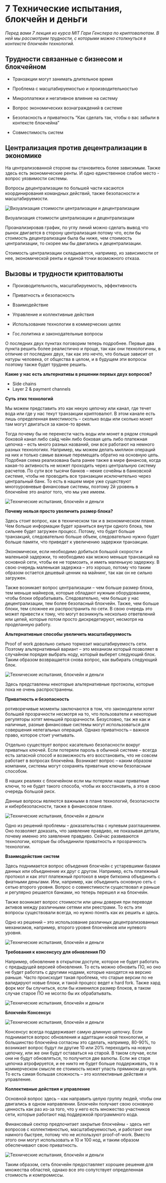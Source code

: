 # 7 Технические испытания, блокчейн и деньги

_Перед вами 7 лекция из курса MIT Гари Генслера по криптовалютам. В ней мы рассмотрим трудности, с которыми можно столкнуться в контексте блокчейн технологий._

## Трудности связанные с бизнесом и блокчейном

- Транзакции могут занимать длительное время
- Проблема с масштабируемостью и производительностью  
    
- Микроплатежи и негативное влияние на систему  
    
- Вопрос экономических вознаграждений в системе  
    
- Безопасность и приватность “Как сделать так, чтобы о вас забыли в контексте блокчейна”  
    
- Совместимость систем  
    

## Централизация против децентрализации в экономике

На централизованной стороне вы становитесь более зависимым. Также здесь есть экономические ренты. И одно единственное слабое место - вопрос уязвимости системы.

Вопросы децентрализации по большей части касаются координирования командных действий, также безопасности и масштабируемости.

![Визуализация стоимости централизации и децентрализации](https://leonardo.osnova.io/dea0cf25-419c-50e7-bd66-211837d135ed/-/preview/592x/)

Визуализация стоимости централизации и децентрализации

Проанализировав график, по углу линий можно сделать вывод что рынок двигается в сторону централизация потому что, если бы стоимость децентрализации была бы ниже, чем стоимость централизации, то скорее мы бы двигались к децентрализации.

Стоимость централизации складывается, например, из зависимости от нее, экономической ренты и единой точки возможного отказа.

## Вызовы и трудности криптовалюты

- Производительность, масштабируемость, эффективность
- Приватность и безопасность  
    
- Взаимодействие  
    
- Управление и коллективные действия  
    
- Использование технологии в коммерческих целях  
    
- Гос.политика и законодательные вопросы  
    

О последних двух пунктах поговорим теперь подробнее. Первые два пункта решить более реалистично и проще, так как они технологичны, в отличие от последних двух, так как это нечто, что больше зависит от натуры человека, от общества в целом, и в будущем эти вопросы поэтому также будет труднее решить.

**Какие у нас есть альтернативы в решении первых двух вопросов?**

- Side chains
- Layer 2 & payment channels

**Суть этих технологий**

Мы можем представить это как некую цепочку или канал, где течет вода или где у нас текут транзакции криптовалют. В этом канале есть лишь определенная вместимость – сколько воды или сколько монет там могут двигаться за какое-то время.

Тогда почему бы не перенести часть воды или монет в рядом стоящий боковой канал либо сайд чейн либо боковая цепь либо платежная цепочка – есть много разных названий, они все работают на немного разных технологиях. Например, мы можем делать миллион операций на них и только самые важные перемещать обратно на основную цепь. Подобная схема реализована была ранее также в мире финансов, когда какая-то активность не может проходить через центральную систему расчетов. По сути все тысячи банков – некие сочейны в банковской системе, чтобы не проводить все транзакции исключительно через центральный банк. То есть в нашем мире уже существуют многоуровневые финансовые системы, поэтому 2й уровень в блокчейне это аналог того, что мы уже имеем.

![Технические испытания, блокчейн и деньги](https://leonardo.osnova.io/be306cf2-157c-5fda-9e3e-011464bb9fd7/-/preview/592x/)

**Почему нельзя просто увеличить размер блока?**

Здесь стоит вопрос, как в техническом так и в экономическом плане. Чем больше информации будет храниться внутри одного блока, тем сильнее будет загружен процесс. Потому, что будет больше транзакций, следовательно больше объем, следовательно нужно будет больше памяти, что приведет к увеличению задержки транзакции.

Экономически, если необходимо добиться большой скорости и маленькой задержки, то необходимо как можно меньше транзакций на основной сети, чтобы ее не тормозить, и иметь маленькую задержку. В свою очередь маленькая задержка – это хорошо, потому что таким образом остается дешевый ценник на майнинг, так как он не сильно загружен.

Также возникает вопрос централизации – чем больше размер блока, тем меньше майнеров, которые обладают нужным оборудованием, чтобы блоки обрабатывать. Следовательно, чем больше у нас децентрализации, тем более безопасный блокчейн. Также, чем больше блоки, тем сложнее их распространить по сети. В свою очередь это может привести к тому, что могут возникнуть несколько ответвлений или цепей, которые потом просто дискредетируют, несмотря на проделанную работу.

**Альтернативные способы увеличить масштабируемость**

Proof of work довольно сильно тормозит масштабируемость сети. Поэтому альтернативный вариант – это механизм который позволяет в случайном порядке выбрать ноду, который выберет следующий блок. Таким образом возвращается снова вопрос, как выбирать следующий блок.

![Технические испытания, блокчейн и деньги](https://leonardo.osnova.io/0cb51766-f0c6-5e1e-a1ff-f1387411219c/-/preview/592x/)

Здесь представлены некоторые альтернативные протоколы, которые пока не очень распространены.

**Приватность и безопасность**

ротиворечивые моменты заключаются в том, что законодатели хотят большей прозрачности несмотря на то, что пользователи и некоторые регуляторы хотят меньшей прозрачности. Безусловно, так же как и наличные, разные финансовые системы могут использоваться для совершения нелегальных операций. Однако приватность – важное право, которое стоит учитывать.

Отдельно существует вопрос касательно безопасности вокруг приватных ключей. Если потеряли пароль в обычной системе – всегда есть запасной способ и возможность его восстановить, что не совсем работает в вопросах блокчейна. Возникает вопрос – каким образом компании, системы могут сохранять приватные ключи безопасным способом.

В наших реалиях с блокчейном если мы потеряли наши приватные ключи, то не будет такого способа, чтобы их восстановить, а это в свою очередь большой риск.

Данные вопросы являются важными в плане технологий, безопасности и кибербезопасности, также в финансовом плане.

![Технические испытания, блокчейн и деньги](https://leonardo.osnova.io/93e00f68-b009-56d1-b7c1-7103bceb5649/-/preview/592x/)

Одно из решений проблемы – доказательства с нулевым разглашением. Оно позволяет доказать, что заявление правдиво, не показывая детали, почему именно это заявление правдиво. Сейчас развиваются технологии, которые бы объединили приватность и прозрачность технологии.

**Взаимодействие систем**

Здесь поднимается вопрос объедения блокчейн с устаревшими базами данных или объединение их друг с другом. Например, есть платежный протокол и как этот платежный протокол в мире биткоина объединить с фиатными деньгами. Или, например, как объединить основную сеть с сетью второго уровня. Вопрос о совместимости существовал и раньше и регулярно решается банками, но теперь перешел и на блокчейн.

Также возникает вопрос стоимости или цены доверия при переводе активов между различными сетями или реестрами. То есть эти вопросы существовали всегда, но нужно понять как их решить и здесь.

Одно из решений – это использование различных децентрализованных механизмов, например, второго уровня блокчейнов или нулевого уровня.

![Технические испытания, блокчейн и деньги](https://leonardo.osnova.io/bd1cfd25-4fae-5efa-8714-53a8b234ee75/-/preview/592x/)

**Требования к консенсусу для обновления ПО**

Например, обновление в открытом доступе, которое не будет работать с предыдущей версией обновления. То есть можно обновить ПО, но оно не будет работать с другими нодами, которые находятся на версию раньше. Часто происходит такая проблема, что старые версии по не валидируют новые блоки, и такой процесс ведет к hard fork. Также хард форк мог бы случиться, если бы изменился размер блоков, в таком случае старое ПО не мсогло бы их обрабатывать.

![Технические испытания, блокчейн и деньги](https://leonardo.osnova.io/a0f633f0-a588-5be6-af4c-a0cfdb62d577/-/preview/592x/)

**Блокчейн Консенсус**

![Технические испытания, блокчейн и деньги](https://leonardo.osnova.io/e8d40a1e-256b-567d-ba43-dea1ba42aa71/-/preview/592x/)

Консенсус всегда поддерживает самую длинную цепочку. Если поднимается вопрос обновления и адаптации новой технологии, и большинство блокчейна согласны это сделать, например, 80-90%, то возникает вопрос будут ли другие 10 или 20% переходить на новую цепочку, или же они будут оставаться на старой. В таком случае, если они не будут обновляться, то получится две валюты. Если же старя цепочка атрофируется, и ее никто не будет больше поддерживать, то в коммерческом смысле ее стоимость может упасть прямиком до нуля. То есть самая большая сложность – это коллективные действия и управление.

**Коллективные действия и управление**

Основной вопрос здесь – как направить целую группу людей, чтобы они двигались в одном направлении. Блокчейн получает свою основную ценность как раз из-за того, что у него есть множество участников сети, которые работают над поддержкой программного кода.

Финансовый сектор предпочитает закрытые блокчейны - здесь нет вопросов с коллективностью, масштабируемостью, и работают они намного быстрее, потому что не используют proof-of-work. Вместо этого они могут использовать и 10 и 100 нод, и таким образом обеспечивают свою приватность.

![Технические испытания, блокчейн и деньги](https://leonardo.osnova.io/3bc42fc9-5968-5574-99c4-1e13cbbe1207/-/preview/592x/)

Таким образом, сеть блокчейн предоставляет хорошее решения для множества областей, однако все это сопутствует определенная стоимость и компромиссы.
